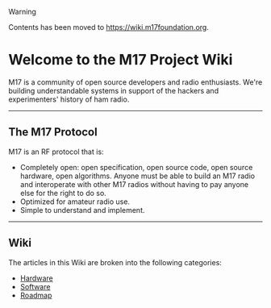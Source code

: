 > [!WARNING]
> Contents has been moved to https://wiki.m17foundation.org.

# Welcome to the M17 Project Wiki

M17 is a community of open source developers and radio enthusiasts. We're building understandable systems in support of the hackers and experimenters' history of ham radio.

---

## The M17 Protocol

M17 is an RF protocol that is:

* Completely open: open specification, open source code, open source hardware, open algorithms. Anyone must be able to build an M17 radio and interoperate with other M17 radios without having to pay anyone else for the right to do so.
* Optimized for amateur radio use.
* Simple to understand and implement.

---

## Wiki

The articles in this Wiki are broken into the following categories:

* [Hardware](/hardware)
* [Software](/software)
* [Roadmap](/roadmap)

